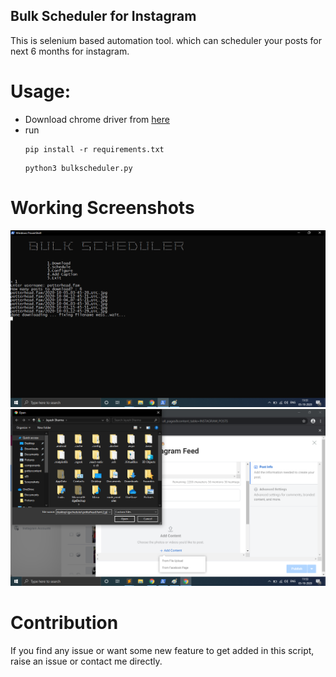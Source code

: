 ## Bulk Scheduler for Instagram

This is selenium based automation tool. which can scheduler your posts for next 6 months for instagram.

# Usage:

- Download chrome driver from [here](https://chromedriver.chromium.org/downloads)
- run
  ```
  pip install -r requirements.txt
  ```
  ```
  python3 bulkscheduler.py
  ```

# Working Screenshots

![Screenshot1](screenshots/ss1.png)
![Screenshot1](screenshots/ss2.png)

# Contribution

If you find any issue or want some new feature to get added in this script, raise an issue or contact me directly.
